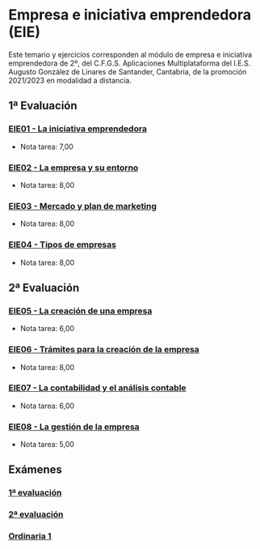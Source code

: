 # Empresa e iniciativa emprendedora (EIE)
Este temario y ejercicios corresponden al módulo de empresa e iniciativa emprendedora de 2º, del C.F.G.S. Aplicaciones Multiplataforma del I.E.S. Augusto González de Linares de Santander, Cantabria, de la promoción 2021/2023 en modalidad a distancia.
## 1ª Evaluación
### [EIE01 - La iniciativa emprendedora](https://github.com/DiegoGlez1992/DAM/tree/main/Empresa%20e%20iniciativa%20emprendedora/EIE01%20-%20La%20iniciativa%20emprendedora)
* Nota tarea: 7,00
### [EIE02 - La empresa y su entorno](https://github.com/DiegoGlez1992/DAM/tree/main/Empresa%20e%20iniciativa%20emprendedora/EIE02%20-%20La%20empresa%20y%20su%20entorno)
* Nota tarea: 8,00
### [EIE03 - Mercado y plan de marketing](https://github.com/DiegoGlez1992/DAM/tree/main/Empresa%20e%20iniciativa%20emprendedora/EIE03%20-%20Mercado%20y%20plan%20de%20marketing)
* Nota tarea: 8,00
### [EIE04 - Tipos de empresas](https://github.com/DiegoGlez1992/DAM/tree/main/Empresa%20e%20iniciativa%20emprendedora/EIE04%20-%20Tipos%20de%20empresas)
* Nota tarea: 8,00
## 2ª Evaluación
### [EIE05 - La creación de una empresa](https://github.com/DiegoGlez1992/DAM/tree/main/Empresa%20e%20iniciativa%20emprendedora/EIE05%20-%20La%20creaci%C3%B3n%20de%20una%20empresa)
* Nota tarea: 6,00
### [EIE06 - Trámites para la creación de la empresa](https://github.com/DiegoGlez1992/DAM/tree/main/Empresa%20e%20iniciativa%20emprendedora/EIE06%20-%20Tr%C3%A1mites%20para%20la%20creaci%C3%B3n%20de%20la%20empresa)
* Nota tarea: 8,00
### [EIE07 - La contabilidad y el análisis contable](https://github.com/DiegoGlez1992/DAM/tree/main/Empresa%20e%20iniciativa%20emprendedora/EIE07%20-%20La%20contabilidad%20y%20el%20an%C3%A1lisis%20contable)
* Nota tarea: 6,00
### [EIE08 - La gestión de la empresa](https://github.com/DiegoGlez1992/DAM/tree/main/Empresa%20e%20iniciativa%20emprendedora/EIE08%20-%20La%20gesti%C3%B3n%20de%20la%20empresa)
* Nota tarea: 5,00
## Exámenes
### [1ª evaluación]()
### [2ª evaluación]()
### [Ordinaria 1]()
